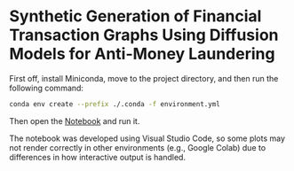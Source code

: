 # Synthetic Generation of Financial Transaction Graphs Using Diffusion Models for Anti-Money Laundering

First off, install Miniconda, move to the project directory, and then run the following command:

```bash
conda env create --prefix ./.conda -f environment.yml
```
Then open the [Notebook](notebook.ipynb) and run it.

The notebook was developed using Visual Studio Code, so some plots may not render correctly in other environments (e.g., Google Colab) due to differences in how interactive output is handled.
